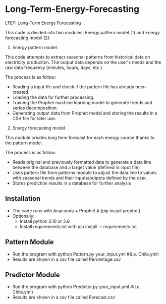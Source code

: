 # Long-Term-Energy-Forecasting
LTEF: Long-Term Energy Forecasting

This code is divided into two modules: Energy pattern model (1) and Energy forecasting model (2):

1) Energy pattern model:

This code attempts to extract seasonal patterns from historical data on electricity production. The output data depends on the user's needs and the raw data frequency (minutes, hours, days, etc.)

The process is as follow:

- Reading a input file and check if the pattern file has already been created.
- Loading the data for further processing.
- Training the Prophet machine learning model to generate trends and series decomposition.
- Generating output data from Prophet model and storing the results in a CSV file for later use.

2) Energy forecasting model

This module creates long term forecast for each energy source thanks to the pattern model. 

The process is as follow:

- Reads original and previously formatted data to generate a data line between the database and a target value (defined in input file)
- Uses pattern file from patterns module to adjust the data line to values with seasonal trends and their inputs/outputs defined by the user.
- Stores prediction results in a database for further analysis





## Installation
- The code runs with Anaconda + Prophet # (pip install prophet)
- Optionally:
  - Install python 3.10 or 3.9
  - Install requirements.txt with pip install -r requirements.txt

## Pattern Module

- Run the program with python Pattern.py your_input.yml  #(i.e. Chile.yml)
- Results are shown in a csv file called Percentage.csv


## Predictor Module

- Run the program with python Predictor.py your_input.yml  #(i.e. Chile.yml)
- Results are shown in a csv file called Forecast.csv
